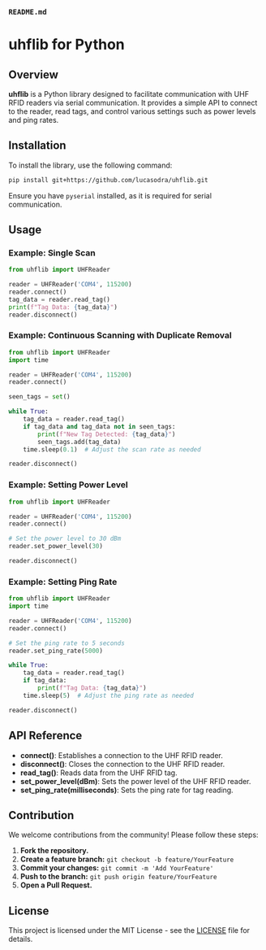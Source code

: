 ### `README.md`

# uhflib for Python

## Overview

**uhflib** is a Python library designed to facilitate communication with UHF RFID readers via serial communication. It provides a simple API to connect to the reader, read tags, and control various settings such as power levels and ping rates.

## Installation

To install the library, use the following command:

```bash
pip install git+https://github.com/lucasodra/uhflib.git
```

Ensure you have `pyserial` installed, as it is required for serial communication.

## Usage

### Example: Single Scan

```python
from uhflib import UHFReader

reader = UHFReader('COM4', 115200)
reader.connect()
tag_data = reader.read_tag()
print(f"Tag Data: {tag_data}")
reader.disconnect()
```

### Example: Continuous Scanning with Duplicate Removal

```python
from uhflib import UHFReader
import time

reader = UHFReader('COM4', 115200)
reader.connect()

seen_tags = set()

while True:
    tag_data = reader.read_tag()
    if tag_data and tag_data not in seen_tags:
        print(f"New Tag Detected: {tag_data}")
        seen_tags.add(tag_data)
    time.sleep(0.1)  # Adjust the scan rate as needed

reader.disconnect()
```

### Example: Setting Power Level

```python
from uhflib import UHFReader

reader = UHFReader('COM4', 115200)
reader.connect()

# Set the power level to 30 dBm
reader.set_power_level(30)

reader.disconnect()
```

### Example: Setting Ping Rate

```python
from uhflib import UHFReader
import time

reader = UHFReader('COM4', 115200)
reader.connect()

# Set the ping rate to 5 seconds
reader.set_ping_rate(5000)

while True:
    tag_data = reader.read_tag()
    if tag_data:
        print(f"Tag Data: {tag_data}")
    time.sleep(5)  # Adjust the ping rate as needed

reader.disconnect()
```

## API Reference

- **connect()**: Establishes a connection to the UHF RFID reader.
- **disconnect()**: Closes the connection to the UHF RFID reader.
- **read_tag()**: Reads data from the UHF RFID tag.
- **set_power_level(dBm)**: Sets the power level of the UHF RFID reader.
- **set_ping_rate(milliseconds)**: Sets the ping rate for tag reading.

## Contribution

We welcome contributions from the community! Please follow these steps:

1. **Fork the repository.**
2. **Create a feature branch:** `git checkout -b feature/YourFeature`
3. **Commit your changes:** `git commit -m 'Add YourFeature'`
4. **Push to the branch:** `git push origin feature/YourFeature`
5. **Open a Pull Request.**

## License

This project is licensed under the MIT License - see the [LICENSE](LICENSE) file for details.
```
